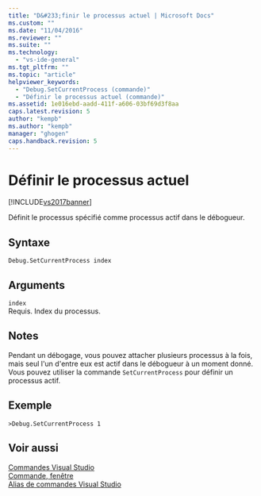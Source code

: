 ```yaml
---
title: "D&#233;finir le processus actuel | Microsoft Docs"
ms.custom: ""
ms.date: "11/04/2016"
ms.reviewer: ""
ms.suite: ""
ms.technology: 
  - "vs-ide-general"
ms.tgt_pltfrm: ""
ms.topic: "article"
helpviewer_keywords: 
  - "Debug.SetCurrentProcess (commande)"
  - "Définir le processus actuel (commande)"
ms.assetid: 1e016ebd-aadd-411f-a606-03bf69d3f8aa
caps.latest.revision: 5
author: "kempb"
ms.author: "kempb"
manager: "ghogen"
caps.handback.revision: 5
---
```

# D&#233;finir le processus actuel
[!INCLUDE[vs2017banner](../../code-quality/includes/vs2017banner.md)]

Définit le processus spécifié comme processus actif dans le débogueur.  
  
## Syntaxe  
  
```  
Debug.SetCurrentProcess index  
```  
  
## Arguments  
 `index`  
 Requis.  Index du processus.  
  
## Notes  
 Pendant un débogage, vous pouvez attacher plusieurs processus à la fois, mais seul l'un d'entre eux est actif dans le débogueur à un moment donné.  Vous pouvez utiliser la commande `SetCurrentProcess` pour définir un processus actif.  
  
## Exemple  
  
```  
>Debug.SetCurrentProcess 1  
```  
  
## Voir aussi  
 [Commandes Visual Studio](../../ide/reference/visual-studio-commands.md)   
 [Commande, fenêtre](../../ide/reference/command-window.md)   
 [Alias de commandes Visual Studio](../../ide/reference/visual-studio-command-aliases.md)